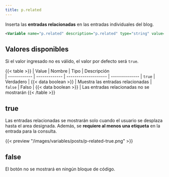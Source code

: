 ```yaml
---
title: p.related
---
```


Inserta las **entradas relacionadas** en las entradas individuales del blog. 

```xml
<Variable name="p.related" description="p.related" type="string" value="true"/>
```

## Valores disponibles

Si el valor ingresado no es válido, el valor por defecto será `true`.

{{< table >}}
| Value        | Nombre        | Tipo                 | Descripción   
| ------------ | ------------- | -------------------- | --------------
| `true`       | Verdadero     | {{< data boolean >}} | Muestra las entradas relacionadas
| `false`      | Falso         | {{< data boolean >}} | Las entradas relacionadas no se mostrarán
{{< /table >}}


## true

Las entradas relacionadas se mostrarán solo cuando el usuario se desplaza hasta el area designada. Además, se **requiere al menos una etiqueta** en la entrada para la consulta.

{{< preview "/images/variables/posts/p-related-true.png" >}}

## false

El botón no se mostrará en ningún bloque de código.
